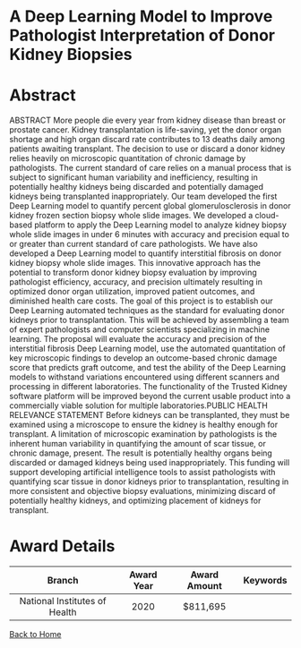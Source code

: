 
A Deep Learning Model to Improve Pathologist Interpretation of Donor Kidney Biopsies
====================================================================================

# Abstract


ABSTRACT
More people die every year from kidney disease than breast or prostate cancer. Kidney
transplantation is life-saving, yet the donor organ shortage and high organ discard rate
contributes to 13 deaths daily among patients awaiting transplant. The decision to use or
discard a donor kidney relies heavily on microscopic quantitation of chronic damage by
pathologists. The current standard of care relies on a manual process that is subject to
significant human variability and inefficiency, resulting in potentially healthy kidneys being
discarded and potentially damaged kidneys being transplanted inappropriately. Our team
developed the first Deep Learning model to quantify percent global glomerulosclerosis in donor
kidney frozen section biopsy whole slide images. We developed a cloud-based platform to apply
the Deep Learning model to analyze kidney biopsy whole slide images in under 6 minutes with
accuracy and precision equal to or greater than current standard of care pathologists. We have
also developed a Deep Learning model to quantify interstitial fibrosis on donor kidney biopsy
whole slide images. This innovative approach has the potential to transform donor kidney biopsy
evaluation by improving pathologist efficiency, accuracy, and precision ultimately resulting in
optimized donor organ utilization, improved patient outcomes, and diminished health care costs.
The goal of this project is to establish our Deep Learning automated techniques as the standard
for evaluating donor kidneys prior to transplantation. This will be achieved by assembling a team
of expert pathologists and computer scientists specializing in machine learning. The proposal
will evaluate the accuracy and precision of the interstitial fibrosis Deep Learning model, use the
automated quantitation of key microscopic findings to develop an outcome-based chronic
damage score that predicts graft outcome, and test the ability of the Deep Learning models to
withstand variations encountered using different scanners and processing in different
laboratories. The functionality of the Trusted Kidney software platform will be improved beyond
the current usable product into a commercially viable solution for multiple laboratories.PUBLIC HEALTH RELEVANCE STATEMENT
Before kidneys can be transplanted, they must be examined using a microscope to ensure the
kidney is healthy enough for transplant. A limitation of microscopic examination by pathologists
is the inherent human variability in quantifying the amount of scar tissue, or chronic damage,
present. The result is potentially healthy organs being discarded or damaged kidneys being
used inappropriately. This funding will support developing artificial intelligence tools to assist
pathologists with quantifying scar tissue in donor kidneys prior to transplantation, resulting in
more consistent and objective biopsy evaluations, minimizing discard of potentially healthy
kidneys, and optimizing placement of kidneys for transplant.  

# Award Details

|Branch|Award Year|Award Amount|Keywords|
| :---: | :---: | :---: | :---: |
|National Institutes of Health|2020|$811,695||
  
  


[Back to Home](https://github.com/chrischow/dod_sbir_awards/Reports/JH/#2357)